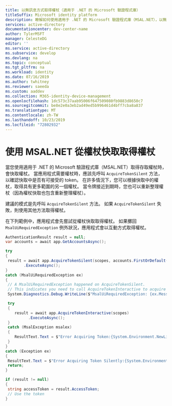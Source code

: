 ```yaml
---
title: 以無訊息方式取得權杖（適用于 .NET 的 Microsoft 驗證程式庫）
titleSuffix: Microsoft identity platform
description: 瞭解如何使用適用于 .NET 的 Microsoft 驗證程式庫（MSAL.NET），以無訊息方式（從權杖快取）取得存取權杖。
services: active-directory
documentationcenter: dev-center-name
author: TylerMSFT
manager: CelesteDG
editor: ''
ms.service: active-directory
ms.subservice: develop
ms.devlang: na
ms.topic: conceptual
ms.tgt_pltfrm: na
ms.workload: identity
ms.date: 07/16/2019
ms.author: twhitney
ms.reviewer: saeeda
ms.custom: aaddev
ms.collection: M365-identity-device-management
ms.openlocfilehash: 1dc573c37aab95006f647509080fb9883d8650c7
ms.sourcegitcommit: be8e2e0a3eb2ad49ed5b996461d4bff7cba8a837
ms.translationtype: MT
ms.contentlocale: zh-TW
ms.lasthandoff: 10/23/2019
ms.locfileid: "72802932"
---
```

# <a name="get-a-token-from-the-token-cache-using-msalnet"></a>使用 MSAL.NET 從權杖快取取得權杖

當您使用適用于 .NET 的 Microsoft 驗證程式庫（MSAL.NET）取得存取權杖時，會快取權杖。 當應用程式需要權杖時，應該先呼叫 `AcquireTokenSilent` 方法，以確認快取中是否有可接受的 token。 在許多情況下，您可以根據快取中的權杖，取得具有更多範圍的另一個權杖。 當令牌接近到期時，您也可以重新整理權杖（因為權杖快取也包含重新整理權杖）。

建議的模式是先呼叫 `AcquireTokenSilent` 方法。  如果 `AcquireTokenSilent` 失敗，則使用其他方法取得權杖。

在下列範例中，應用程式會先嘗試從權杖快取取得權杖。  如果擲回 `MsalUiRequiredException` 例外狀況，應用程式會以互動方式取得權杖。 

```csharp
AuthenticationResult result = null;
var accounts = await app.GetAccountsAsync();

try
{
 result = await app.AcquireTokenSilent(scopes, accounts.FirstOrDefault())
        .ExecuteAsync();
}
catch (MsalUiRequiredException ex)
{
 // A MsalUiRequiredException happened on AcquireTokenSilent.
 // This indicates you need to call AcquireTokenInteractive to acquire a token
 System.Diagnostics.Debug.WriteLine($"MsalUiRequiredException: {ex.Message}");

 try
 {
    result = await app.AcquireTokenInteractive(scopes)
          .ExecuteAsync();
 }
 catch (MsalException msalex)
 {
    ResultText.Text = $"Error Acquiring Token:{System.Environment.NewLine}{msalex}";
 }
}
catch (Exception ex)
{
 ResultText.Text = $"Error Acquiring Token Silently:{System.Environment.NewLine}{ex}";
 return;
}

if (result != null)
{
 string accessToken = result.AccessToken;
 // Use the token
}
```
